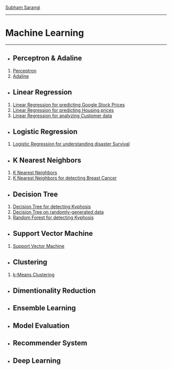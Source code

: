 [Subham Sarangi](https://subhamsarangi.github.io/)
___
# Machine Learning
___
- ## Perceptron & Adaline
1. [Perceptron](https://nbviewer.jupyter.org/github/subhamsarangi/ml/blob/master/0.%20%20Machine%20Learning%20Algorithms/Perceptron.ipynb)
2. [Adaline](https://nbviewer.jupyter.org/github/subhamsarangi/ml/blob/master/0.%20%20Machine%20Learning%20Algorithms/Adaline.ipynb)
- ## Linear Regression
1. [Linear Regression for predicting Google Stock Prices](https://nbviewer.jupyter.org/github/subhamsarangi/ml/blob/master/01.%20Linear%20Regression/1.2%20Linear%20Regression.ipynb)
2. [Linear Regression for predicting Housing prices](https://nbviewer.jupyter.org/github/subhamsarangi/ml/blob/master/01.%20Linear%20Regression/1.1%20Linear%20Regression.ipynb)
3. [Linear Regression for analyzing Customer data](https://nbviewer.jupyter.org/github/subhamsarangi/ml/blob/master/01.%20Linear%20Regression/2.%20Linear%20Regression_Project.ipynb)

- ## Logistic Regression
1. [Logistic Regression for understanding disaster Survival](https://nbviewer.jupyter.org/github/subhamsarangi/ml/blob/master/02.%20Logistic%20Regression/Logistic%20Regression.ipynb)

- ## K Nearest Neighbors
1. [K Nearest Neighbors](https://nbviewer.jupyter.org/github/subhamsarangi/ml/blob/master/03.%20K%20Nearest%20Neighbors/1.1%20K%20Nearest%20Neighbors%20(KNN).ipynb)
2. [K Nearest Neighbors for detecting Breast Cancer](https://nbviewer.jupyter.org/github/subhamsarangi/ml/blob/master/03.%20K%20Nearest%20Neighbors/1.2%20K%20Nearest%20Neighbors%20(KNN).ipynb)

- ## Decision Tree
1. [Decision Tree for detecting Kyphosis](https://nbviewer.jupyter.org/github/subhamsarangi/ml/blob/master/04.%20Decision%20Tree/1.1%20Decision%20Tree.ipynb)
2. [Decision Tree on randomly-generated data](https://nbviewer.jupyter.org/github/subhamsarangi/ml/blob/master/04.%20Decision%20Tree/1.2%20Decision%20Tree.ipynb)
3. [Random Forest for detecting Kyphosis](https://nbviewer.jupyter.org/github/subhamsarangi/ml/blob/master/04.%20Decision%20Tree/2.%20Random%20Forest.ipynb)

- ## Support Vector Machine
1. [Support Vector Machine](https://nbviewer.jupyter.org/github/subhamsarangi/ml/blob/master/05.%20SVM/1.1%20svm.ipynb)

- ## Clustering
1. [k-Means Clustering](https://nbviewer.jupyter.org/github/subhamsarangi/ml/blob/master/07.%20Clustering/1.%20k%20-Means%20clustering.ipynb)

- ## Dimentionality Reduction

- ## Ensemble Learning

- ## Model Evaluation

- ## Recommender System

- ## Deep Learning
